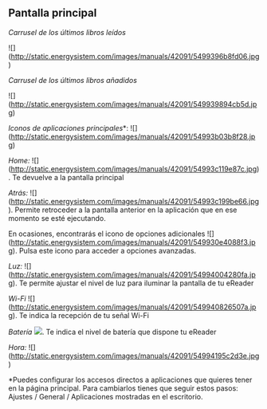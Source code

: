 ## Pantalla principal

*Carrusel de los últimos libros leídos*

![] (http://static.energysistem.com/images/manuals/42091/5499396b8fd06.jpg)

*Carrusel de los últimos libros añadidos*

![] (http://static.energysistem.com/images/manuals/42091/549939894cb5d.jpg)

*Iconos de aplicaciones principales**: ![] (http://static.energysistem.com/images/manuals/42091/54993b03b8f28.jpg)

*Home:* ![] (http://static.energysistem.com/images/manuals/42091/54993c119e87c.jpg). Te devuelve a la pantalla principal

*Atrás:* ![] (http://static.energysistem.com/images/manuals/42091/54993c199be66.jpg). Permite retroceder a la pantalla anterior en la aplicación que en ese momento se esté ejecutando.

En ocasiones, encontrarás el icono de opciones adicionales ![] (http://static.energysistem.com/images/manuals/42091/549930e4088f3.jpg). Pulsa 
este icono para acceder a opciones avanzadas.

*Luz:* ![] (http://static.energysistem.com/images/manuals/42091/54994004280fa.jpg). Te permite ajustar el nivel de luz para iluminar la pantalla de tu eReader

*Wi-Fi* ![] (http://static.energysistem.com/images/manuals/42091/549940826507a.jpg). Te indica la recepción de tu señal Wi-Fi

*Batería* ![](http://static.energysistem.com/images/manuals/42091/549940f9ab6fb.jpg). Te indica el nivel de batería que dispone tu eReader

*Hora:* ![] (http://static.energysistem.com/images/manuals/42091/54994195c2d3e.jpg)

*Puedes configurar los accesos directos a aplicaciones que quieres tener en la página principal. Para cambiarlos tienes que seguir estos pasos: Ajustes / General / Aplicaciones mostradas en el escritorio.
